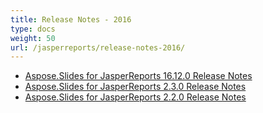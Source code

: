 ```yaml
---
title: Release Notes - 2016
type: docs
weight: 50
url: /jasperreports/release-notes-2016/
---
```


- [Aspose.Slides for JasperReports 16.12.0 Release Notes](/slides/jasperreports/aspose-slides-for-jasperreports-16-12-0-release-notes/)
- [Aspose.Slides for JasperReports 2.3.0 Release Notes](/slides/jasperreports/aspose-slides-for-jasperreports-2-3-0-release-notes/)
- [Aspose.Slides for JasperReports 2.2.0 Release Notes](/slides/jasperreports/aspose-slides-for-jasperreports-2-2-0-release-notes/)
